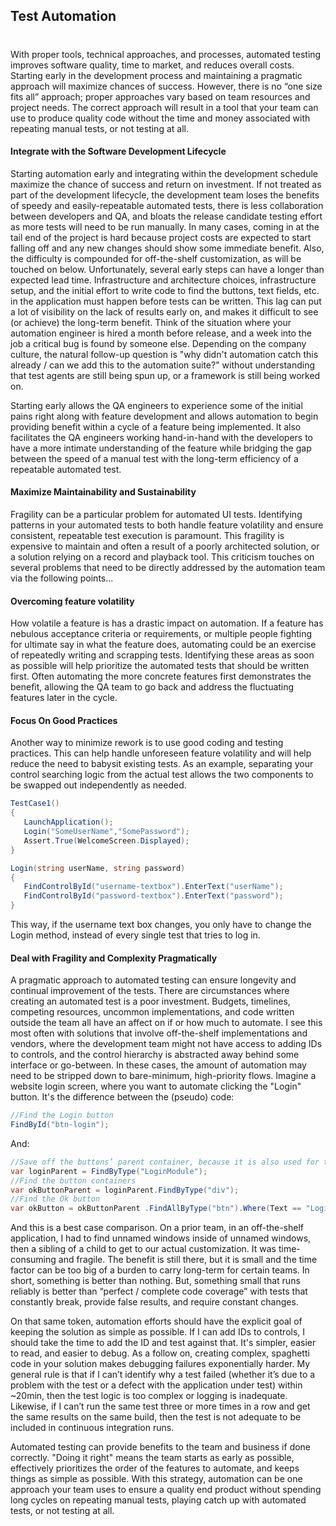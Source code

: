 

## Test Automation
#
With proper tools, technical approaches, and processes, automated testing improves software quality, time to market, and reduces overall costs. Starting early in the development process and maintaining a pragmatic approach will maximize chances of success. However, there is no “one size fits all” approach; proper approaches vary based on team resources and project needs. The correct approach will result in a tool that your team can use to produce quality code without the time and money associated with repeating manual tests, or not testing at all.

#### Integrate with the Software Development Lifecycle

Starting automation early and integrating within the development schedule maximize the chance of success and return on investment. If not treated as part of the development lifecycle, the development team loses the benefits of speedy and easily-repeatable automated tests, there is less collaboration between developers and QA, and bloats the release candidate testing effort as more tests will need to be run manually. In many cases, coming in at the tail end of the project is hard because project costs are expected to start falling off and any new changes should show some immediate benefit. Also, the difficulty is compounded for off-the-shelf customization, as will be touched on below. Unfortunately, several early steps can have a longer than expected lead time. Infrastructure and architecture choices, infrastructure setup, and the initial effort to write code to find the buttons, text fields, etc. in the application must happen before tests can be written. This lag can put a lot of visibility on the lack of results early on, and makes it difficult to see (or achieve) the long-term benefit. Think of the situation where your automation engineer is hired a month before release, and a week into the job a critical bug is found by someone else. Depending on the company culture, the natural follow-up question is "why didn't automation catch this already / can we add this to the automation suite?" without understanding that test agents are still being spun up, or a framework is still being worked on.

Starting early allows the QA engineers to experience some of the initial pains right along with feature development and allows automation to begin providing benefit within a cycle of a feature being implemented. It also facilitates the QA engineers working hand-in-hand with the developers to have a more intimate understanding of the feature while bridging the gap between the speed of a manual test with the long-term efficiency of a repeatable automated test.

#### Maximize Maintainability and Sustainability

Fragility can be a particular problem for automated UI tests. Identifying patterns in your automated tests to both handle feature volatility and ensure consistent, repeatable test execution is paramount. This fragility is expensive to maintain and often a result of a poorly architected solution, or a solution relying on a record and playback tool. This criticism touches on several problems that need to be directly addressed by the automation team via the following points...

#### Overcoming feature volatility

How volatile a feature is has a drastic impact on automation. If a feature has nebulous acceptance criteria or requirements, or multiple people fighting for ultimate say in what the feature does, automating could be an exercise of repeatedly writing and scrapping tests. Identifying these areas as soon as possible will help prioritize the automated tests that should be written first. Often automating the more concrete features first demonstrates the benefit, allowing the QA team to go back and address the fluctuating features later in the cycle.

#### Focus On Good Practices

Another way to minimize rework is to use good coding and testing practices. This can help handle unforeseen feature volatility and will help reduce the need to babysit existing tests. As an example, separating your control searching logic from the actual test allows the two components to be swapped out independently as needed.

```csharp
TestCase1()
{
   LaunchApplication();
   Login("SomeUserName","SomePassword");
   Assert.True(WelcomeScreen.Displayed);
}

Login(string userName, string password)
{
   FindControlById("username-textbox").EnterText("userName");
   FindControlById("password-textbox").EnterText("password");
}
```

This way, if the username text box changes, you only have to change the Login method, instead of every single test that tries to log in.

#### Deal with Fragility and Complexity Pragmatically

A pragmatic approach to automated testing can ensure longevity and continual improvement of the tests. There are circumstances where creating an automated test is a poor investment. Budgets, timelines, competing resources, uncommon implementations, and code written outside the team all have an affect on if or how much to automate. I see this most often with solutions that involve off-the-shelf implementations and vendors, where the development team might not have access to adding IDs to controls, and the control hierarchy is abstracted away behind some interface or go-between. In these cases, the amount of automation may need to be stripped down to bare-minimum, high-priority flows. Imagine a website login screen, where you want to automate clicking the "Login" button. It's the difference between the (pseudo) code:

```csharp
//Find the Login button
FindById("btn-login");
```

And:

```csharp
//Save off the buttons’ parent container, because it is also used for the cancel button
var loginParent = FindByType("LoginModule");
//Find the button containers
var okButtonParent = loginParent.FindByType("div");
//Find the Ok button
var okButton = okButtonParent .FindAllByType("btn").Where(Text == "Login").Displayed;
```

And this is a best case comparison. On a prior team, in an off-the-shelf application, I had to find unnamed windows inside of unnamed windows, then a sibling of a child to get to our actual customization. It was time-consuming and fragile. The benefit is still there, but it is small and the time factor can be too big of a burden to carry long-term for certain teams. In short, something is better than nothing. But, something small that runs reliably is better than “perfect / complete code coverage” with tests that constantly break, provide false results, and require constant changes.

On that same token, automation efforts should have the explicit goal of keeping the solution as simple as possible. If I can add IDs to controls, I should take the time to add the ID and test against that. It's simpler, easier to read, and easier to debug. As a follow on, creating complex, spaghetti code in your solution makes debugging failures exponentially harder. My general rule is that if I can’t identify why a test failed (whether it’s due to a problem with the test or a defect with the application under test) within ~20min, then the test logic is too complex or logging is inadequate. Likewise, if I can’t run the same test three or more times in a row and get the same results on the same build, then the test is not adequate to be included in continuous integration runs.

Automated testing can provide benefits to the team and business if done correctly. "Doing it right" means the team starts as early as possible, effectively prioritizes the order of the features to automate, and keeps things as simple as possible. With this strategy, automation can be one approach your team uses to ensure a quality end product without spending long cycles on repeating manual tests, playing catch up with automated tests, or not testing at all.
